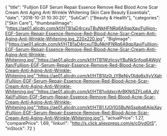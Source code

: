 {
	"title": "Fulljion EGF Serum Repair Essence Remove Red Blood Acne Scar Cream Anti Aging Anti Wrinkle Whitening Skin Care Beauty Essentials",
	"date": "2018-10-31 10:30:20",
	"SubCat": ["Beauty & Health"],
	"categories": ["Skin Care"],
	"thumbnailImage": "https://ae01.alicdn.com/kf/HTB1aD4rcxuTBuNkHFNRq6A9qpXav/Fulljion-EGF-Serum-Repair-Essence-Remove-Red-Blood-Acne-Scar-Cream-Anti-Aging-Anti-Wrinkle-Whitening.jpg_220x220.jpg",
	"BigImage": ["https://ae01.alicdn.com/kf/HTB1aD4rcxuTBuNkHFNRq6A9qpXav/Fulljion-EGF-Serum-Repair-Essence-Remove-Red-Blood-Acne-Scar-Cream-Anti-Aging-Anti-Wrinkle-Whitening.jpg","https://ae01.alicdn.com/kf/HTB1WzljcsyYBuNkSnfoq6AWgVXan/Fulljion-EGF-Serum-Repair-Essence-Remove-Red-Blood-Acne-Scar-Cream-Anti-Aging-Anti-Wrinkle-Whitening.jpg","https://ae01.alicdn.com/kf/HTB1iIz0i_tYBeNjy1Xdq6xXyVXah/Fulljion-EGF-Serum-Repair-Essence-Remove-Red-Blood-Acne-Scar-Cream-Anti-Aging-Anti-Wrinkle-Whitening.jpg","https://ae01.alicdn.com/kf/HTB1vddxcrArBKNjSZFLq6A_dVXaI/Fulljion-EGF-Serum-Repair-Essence-Remove-Red-Blood-Acne-Scar-Cream-Anti-Aging-Anti-Wrinkle-Whitening.jpg","https://ae01.alicdn.com/kf/HTB1.fJOi1GSBuNjSspbq6AiipXay/Fulljion-EGF-Serum-Repair-Essence-Remove-Red-Blood-Acne-Scar-Cream-Anti-Aging-Anti-Wrinkle-Whitening.jpg"],
	"actualPrice": 1.27,
	"comparePrice": 1.69,
	"linkurl": "http://s.click.aliexpress.com/e/c0iydGtS",
	"inStock": 72
}
